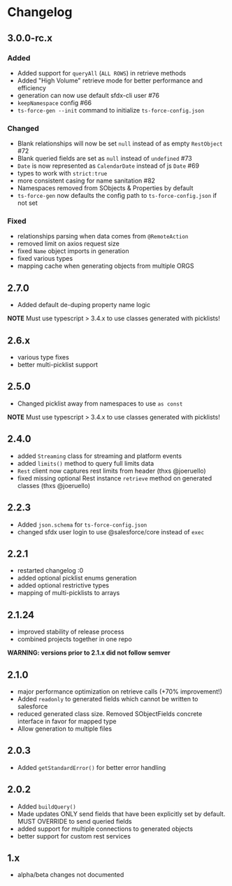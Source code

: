 # Changelog

## 3.0.0-rc.x

### Added

- Added support for `queryAll` (`ALL ROWS`) in retrieve methods
- Added "High Volume" retrieve mode for better performance and efficiency 
- generation can now use default sfdx-cli user #76
- `keepNamespace` config #66
- `ts-force-gen --init` command to initialize `ts-force-config.json`  

### Changed

- Blank relationships will now be set `null` instead of as empty `RestObject` #72
- Blank queried fields are set as `null` instead of `undefined` #73
- `Date` is now represented as `CalendarDate` instead of js `Date` #69
- types to work with `strict:true`
- more consistent casing for name sanitation #82
- Namespaces removed from SObjects & Properties by default
- `ts-force-gen` now defaults the config path to `ts-force-config.json` if not set

### Fixed

- relationships parsing when data comes from `@RemoteAction`
- removed limit on axios request size
- fixed `Name` object imports in generation
- fixed various types
- mapping cache when generating objects from multiple ORGS

## 2.7.0

- Added default de-duping property name logic

**NOTE** Must use typescript > 3.4.x to use classes generated with picklists!

## 2.6.x

- various type fixes
- better multi-picklist support

## 2.5.0

- Changed picklist away from namespaces to use `as const`

**NOTE** Must use typescript > 3.4.x to use classes generated with picklists!

## 2.4.0

- added `Streaming` class for streaming and platform events
- added `limits()` method to query full limits data
- `Rest` client now captures rest limits from header (thxs @joeruello)
- fixed missing optional Rest instance `retrieve` method on generated classes (thxs @joeruello)

## 2.2.3

- Added `json.schema` for `ts-force-config.json`
- changed sfdx user login to use @salesforce/core instead of `exec`

## 2.2.1

- restarted changelog :0
- added optional picklist enums generation
- added optional restrictive types
- mapping of multi-picklists to arrays

## 2.1.24

- improved stability of release process
- combined projects together in one repo

**WARNING: versions prior to 2.1.x did not follow semver**

## 2.1.0

- major performance optimization on retrieve calls (+70% improvement!)
- Added `readonly` to generated fields which cannot be written to salesforce
- reduced generated class size.  Removed SObjectFields concrete interface in favor for mapped type
- Allow generation to multiple files

## 2.0.3

- Added `getStandardError()` for better error handling

## 2.0.2

- Added `buildQuery()`
- Made updates ONLY send fields that have been explicitly set by default.  MUST OVERRIDE to send queried fields
- added support for multiple connections to generated objects
- better support for custom rest services


## 1.x

- alpha/beta changes not documented
